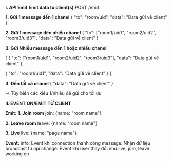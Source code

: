 **I. API Emit**
**Emit data to client(s)**
POST /emit

**1. Gửi 1 message đến 1 chanel**
{
  "to": "room/uid",
  "data": "Data gửi về client"
}

**2. Gửi 1 message đến nhiều chanel**
{
  "to": ["room1/uid1", "room2/uid2", "room3/uid3"],
  "data": "Data gửi về client"
}

**3. Gửi Nhiều message đến 1 hoặc nhiều chanel**

[
  {
    "to": ["room1/uid1", "room2/uid2", "room3/uid3"],
    "data": "Data gửi về client"
  },

  {
    "to": "room1/uid1",
    "data": "Data gửi về client"
  }
]

**3. Đến tất cả chanel**
{
  "data": "Data gửi về client"
}

=> Tùy biến các kiểu 1/nhiều để gửi cho tối ưu

**II. EVENT ON/EMIT TỪ CLIENT**

**Emit:**
**1. Join room**
join: {name: "room name"}

**2. Leave room**
leave: {name: "room name"}

**3. Live**
live: {name: "page name"}

**Event:**
info: Event khi connection thành công
message: Nhận dữ liệu broadcast từ api
change: Event khi user thay đổi như live, join, leave working on

